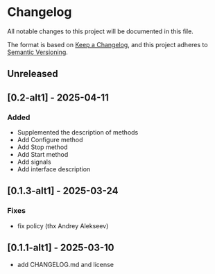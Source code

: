 # Changelog

All notable changes to this project will be documented in this file.

The format is based on [Keep a Changelog](https://keepachangelog.com/en/1.1.0/),
and this project adheres to [Semantic Versioning](https://semver.org/spec/v2.0.0.html).

## Unreleased

## [0.2-alt1] - 2025-04-11

### Added
- Supplemented the description of methods
- Add Configure method
- Add Stop method
- Add Start method
- Add signals
- Add interface description

## [0.1.3-alt1] - 2025-03-24

### Fixes
- fix policy (thx Andrey Alekseev)

## [0.1.1-alt1] - 2025-03-10

- add CHANGELOG.md and license